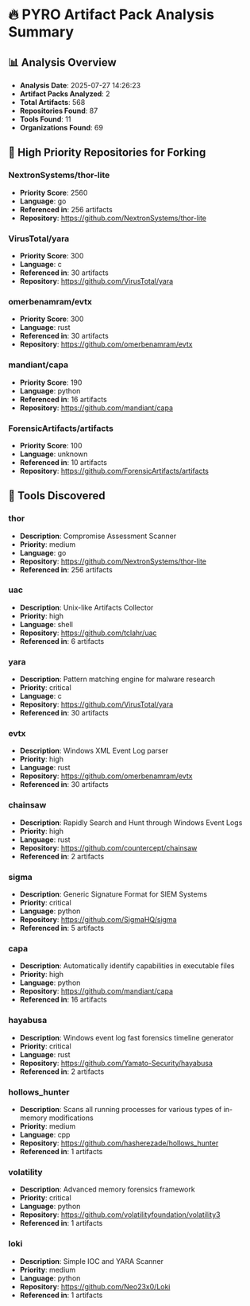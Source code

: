 # 🔥 PYRO Artifact Pack Analysis Summary

## 📊 Analysis Overview

- **Analysis Date**: 2025-07-27 14:26:23
- **Artifact Packs Analyzed**: 2
- **Total Artifacts**: 568
- **Repositories Found**: 87
- **Tools Found**: 11
- **Organizations Found**: 69

## 🎯 High Priority Repositories for Forking

### NextronSystems/thor-lite
- **Priority Score**: 2560
- **Language**: go
- **Referenced in**: 256 artifacts
- **Repository**: https://github.com/NextronSystems/thor-lite

### VirusTotal/yara
- **Priority Score**: 300
- **Language**: c
- **Referenced in**: 30 artifacts
- **Repository**: https://github.com/VirusTotal/yara

### omerbenamram/evtx
- **Priority Score**: 300
- **Language**: rust
- **Referenced in**: 30 artifacts
- **Repository**: https://github.com/omerbenamram/evtx

### mandiant/capa
- **Priority Score**: 190
- **Language**: python
- **Referenced in**: 16 artifacts
- **Repository**: https://github.com/mandiant/capa

### ForensicArtifacts/artifacts
- **Priority Score**: 100
- **Language**: unknown
- **Referenced in**: 10 artifacts
- **Repository**: https://github.com/ForensicArtifacts/artifacts

## 🔧 Tools Discovered

### thor
- **Description**: Compromise Assessment Scanner
- **Priority**: medium
- **Language**: go
- **Repository**: https://github.com/NextronSystems/thor-lite
- **Referenced in**: 256 artifacts

### uac
- **Description**: Unix-like Artifacts Collector
- **Priority**: high
- **Language**: shell
- **Repository**: https://github.com/tclahr/uac
- **Referenced in**: 6 artifacts

### yara
- **Description**: Pattern matching engine for malware research
- **Priority**: critical
- **Language**: c
- **Repository**: https://github.com/VirusTotal/yara
- **Referenced in**: 30 artifacts

### evtx
- **Description**: Windows XML Event Log parser
- **Priority**: high
- **Language**: rust
- **Repository**: https://github.com/omerbenamram/evtx
- **Referenced in**: 30 artifacts

### chainsaw
- **Description**: Rapidly Search and Hunt through Windows Event Logs
- **Priority**: high
- **Language**: rust
- **Repository**: https://github.com/countercept/chainsaw
- **Referenced in**: 2 artifacts

### sigma
- **Description**: Generic Signature Format for SIEM Systems
- **Priority**: critical
- **Language**: python
- **Repository**: https://github.com/SigmaHQ/sigma
- **Referenced in**: 5 artifacts

### capa
- **Description**: Automatically identify capabilities in executable files
- **Priority**: high
- **Language**: python
- **Repository**: https://github.com/mandiant/capa
- **Referenced in**: 16 artifacts

### hayabusa
- **Description**: Windows event log fast forensics timeline generator
- **Priority**: critical
- **Language**: rust
- **Repository**: https://github.com/Yamato-Security/hayabusa
- **Referenced in**: 2 artifacts

### hollows_hunter
- **Description**: Scans all running processes for various types of in-memory modifications
- **Priority**: medium
- **Language**: cpp
- **Repository**: https://github.com/hasherezade/hollows_hunter
- **Referenced in**: 1 artifacts

### volatility
- **Description**: Advanced memory forensics framework
- **Priority**: critical
- **Language**: python
- **Repository**: https://github.com/volatilityfoundation/volatility3
- **Referenced in**: 1 artifacts

### loki
- **Description**: Simple IOC and YARA Scanner
- **Priority**: medium
- **Language**: python
- **Repository**: https://github.com/Neo23x0/Loki
- **Referenced in**: 1 artifacts

